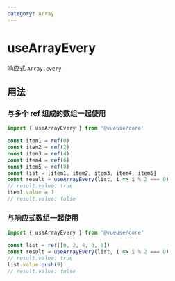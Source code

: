 ```yaml
---
category: Array
---
```


# useArrayEvery

响应式 `Array.every`

## 用法

### 与多个 ref 组成的数组一起使用

```js
import { useArrayEvery } from '@vueuse/core'

const item1 = ref(0)
const item2 = ref(2)
const item3 = ref(4)
const item4 = ref(6)
const item5 = ref(8)
const list = [item1, item2, item3, item4, item5]
const result = useArrayEvery(list, i => i % 2 === 0)
// result.value: true
item1.value = 1
// result.value: false
```

### 与响应式数组一起使用

```js
import { useArrayEvery } from '@vueuse/core'

const list = ref([0, 2, 4, 6, 8])
const result = useArrayEvery(list, i => i % 2 === 0)
// result.value: true
list.value.push(9)
// result.value: false
```
